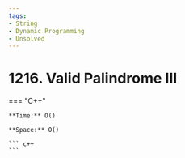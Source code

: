 ```yaml
---
tags:
- String
- Dynamic Programming
- Unsolved
---
```



# 1216. Valid Palindrome III

=== "C++"

    **Time:** O()

    **Space:** O()

    ``` c++
    ```